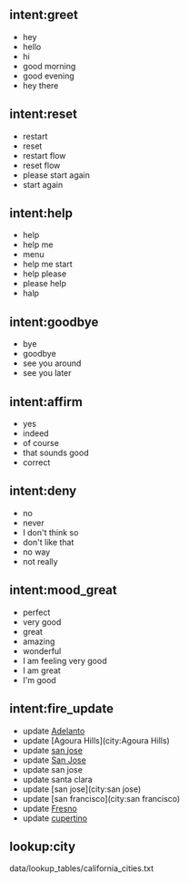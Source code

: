 ## intent:greet
- hey
- hello
- hi
- good morning
- good evening
- hey there

## intent:reset
- restart
- reset
- restart flow
- reset flow
- please start again
- start again

## intent:help
- help
- help me
- menu
- help me start
- help please
- please help
- halp

## intent:goodbye
- bye
- goodbye
- see you around
- see you later

## intent:affirm
- yes
- indeed
- of course
- that sounds good
- correct

## intent:deny
- no
- never
- I don't think so
- don't like that
- no way
- not really

## intent:mood_great
- perfect
- very good
- great
- amazing
- wonderful
- I am feeling very good
- I am great
- I'm good

## intent:fire_update
- update [Adelanto](city:Adelanto)
- update [Agoura Hills](city:Agoura Hills)
- update [san jose](city)
- update [San Jose](city)
- update san jose
- update santa clara
- update [san jose](city:san jose)
- update [san francisco](city:san francisco)
- update [Fresno](city:Fresno)
- update [cupertino](city:cupertino)

## lookup:city
  data/lookup_tables/california_cities.txt
